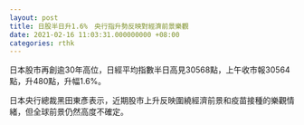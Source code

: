 ```yaml
---
layout: post
title: 日股半日升1.6%　央行指升勢反映對經濟前景樂觀
date: 2021-02-16 11:03:31.000000000 +08:00
categories: rthk
---
```


日本股市再創逾30年高位，日經平均指數半日高見30568點，上午收市報30564點，升480點，升幅1.6%。

日本央行總裁黑田東彥表示，近期股市上升反映圍繞經濟前景和疫苗接種的樂觀情緒，但全球前景仍然高度不確定。
